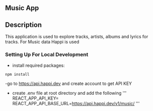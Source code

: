 ## Music App

## Description

This application is used to explore tracks, artists, albums and lyrics for tracks.
For Music data Happi is used

### Setting Up For Local Development

- install required packages:

```
npm install
```

-go to https://api.happi.dev and create account to get API KEY

- create .env file at root directory and add the following 
'''
REACT_APP_API_KEY=<API KEY>
REACT_APP_API_BASE_URL=https://api.happi.dev/v1/music/
'''